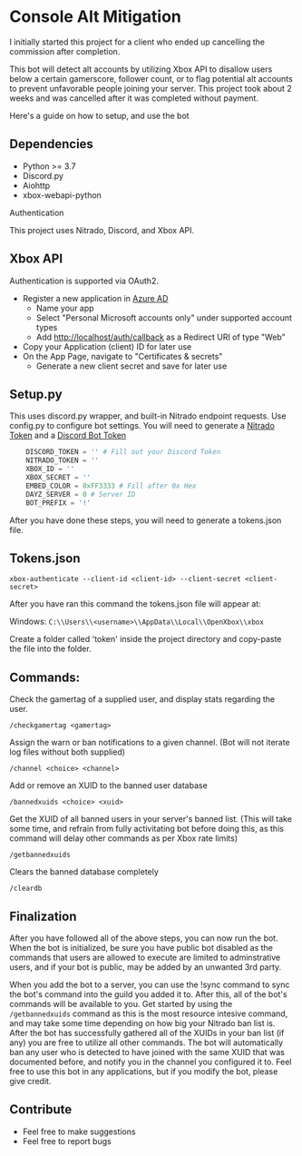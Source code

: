 # Console Alt Mitigation

I initially started this project for a client who ended up cancelling the commission after completion.

This bot will detect alt accounts by utilizing Xbox API to disallow users below a certain gamerscore, follower count, or to flag potential alt accounts to prevent unfavorable people joining your server. This project took about 2 weeks and was cancelled after it was completed without payment.

Here's a guide on how to setup, and use the bot

 ## Dependencies

- Python >= 3.7
- Discord.py
- Aiohttp
- xbox-webapi-python
  
Authentication

This project uses Nitrado, Discord, and Xbox API. 

## Xbox API


Authentication is supported via OAuth2.

- Register a new application in [Azure AD](https://portal.azure.com/#blade/Microsoft_AAD_RegisteredApps/ApplicationsListBlade)
  - Name your app
  - Select "Personal Microsoft accounts only" under supported account types
  - Add <http://localhost/auth/callback> as a Redirect URI of type "Web"
- Copy your Application (client) ID for later use
- On the App Page, navigate to "Certificates & secrets"
  - Generate a new client secret and save for later use

## Setup.py

This uses discord.py wrapper, and built-in Nitrado endpoint requests.
Use config.py to configure bot settings. You will need to generate a [Nitrado Token](https://server.nitrado.net/eng/developer/tokens) and a [Discord Bot Token](https://discord.com/developers/docs/intro)

```py
    DISCORD_TOKEN = '' # Fill out your Discord Token
    NITRADO_TOKEN = ''
    XBOX_ID = ''
    XBOX_SECRET = ''
    EMBED_COLOR = 0xFF3333 # Fill after 0x Hex
    DAYZ_SERVER = 0 # Server ID
    BOT_PREFIX = '!'
```
After you have done these steps, you will need to generate a tokens.json file.

## Tokens.json

```
xbox-authenticate --client-id <client-id> --client-secret <client-secret>
```
After you have ran this command the tokens.json file will appear at:

Windows: `C:\\Users\\<username>\\AppData\\Local\\OpenXbox\\xbox`

Create a folder called 'token' inside the project directory and copy-paste the file into the folder.


## Commands:

Check the gamertag of a supplied user, and display stats regarding the user.
```
/checkgamertag <gamertag> 
```
Assign the warn or ban notifications to a given channel. (Bot will not iterate log files without both supplied)
```
/channel <choice> <channel>
```
Add or remove an XUID to the banned user database
```
/bannedxuids <choice> <xuid>
```
Get the XUID of all banned users in your server's banned list. (This will take some time, and refrain from fully activitating bot before doing this, as this command will delay other commands as per Xbox rate limits)
```
/getbannedxuids
```
Clears the banned database completely
```
/cleardb
```


## Finalization

After you have followed all of the above steps, you can now run the bot. When the bot is initialized, be sure you have public bot disabled as the commands that users are allowed to execute are limited to adminstrative users, and if your bot is public, may be added by an unwanted 3rd party.

When you add the bot to a server, you can use the !sync command to sync the bot's command into the guild you added it to. After this, all of the bot's commands will be available to you. Get started by using the ```/getbannedxuids``` command as this is the most resource intesive command, and may take some time depending on how big your Nitrado ban list is. After the bot has successfully gathered all of the XUIDs in your ban list (if any) you are free to utilize all other commands. The bot will automatically ban any user who is detected to have joined with the same XUID that was documented before, and notify you in the channel you configured it to. Feel free to use this bot in any applications, but if you modify the bot, please give credit.



## Contribute

- Feel free to make suggestions
- Feel free to report bugs


